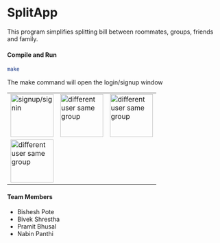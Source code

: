# SplitApp
<p>
This program simplifies splitting bill between roommates, groups, friends and family.
</p>

#### Compile and Run 
```bash
make
```
The make command will open the login/signup window
<table>
	<tr>
		<td>
			<img
				width="100"
				alt="signup/signin"
				src="https://github.com/bivek520/SplitApp/blob/master/App_Screenshots/Screen%20Shot%202021-01-04%20at%201.03.46%20PM.png"
			/>
		</td>
		<td>
			<img
				width="100"
				alt="different user same group"
				src="https://github.com/bivek520/SplitApp/blob/master/App_Screenshots/Screen%20Shot%202021-01-04%20at%201.08.50%20PM.png"
			/>
		</td>
		<td>
			<img
				width="100"
				alt="different user same group"
				src="https://github.com/bivek520/SplitApp/blob/master/App_Screenshots/Screen%20Shot%202021-01-04%20at%201.08.50%20PM.png"
			/>
		</td>
	</tr>
	<tr>
		<td>
			<img
				width="100"
				alt="different user same group"
				src="https://github.com/bivek520/SplitApp/blob/master/App_Screenshots/Screen%20Shot%202021-01-04%20at%201.10.19%20PM.png"
			/>
		</td>
	</tr>
</table>

####   Team Members
- Bishesh Pote
- Bivek Shrestha
- Pramit Bhusal
- Nabin Panthi
